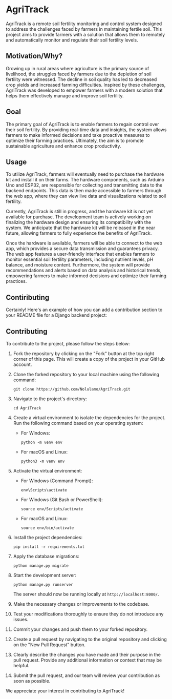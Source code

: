 # AgriTrack
AgriTrack is a remote soil fertility monitoring and control system designed to address the challenges faced by farmers in maintaining fertile soil. This project aims to provide farmers with a solution that allows them to remotely and automatically monitor and regulate their soil fertility levels.
## Motivation/Why?
Growing up in rural areas where agriculture is the primary source of livelihood, the struggles faced by farmers due to the depletion of soil fertility were witnessed. The decline in soil quality has led to decreased crop yields and increased farming difficulties. Inspired by these challenges, AgriTrack was developed to empower farmers with a modern solution that helps them effectively manage and improve soil fertility.
## Goal
The primary goal of AgriTrack is to enable farmers to regain control over their soil fertility. By providing real-time data and insights, the system allows farmers to make informed decisions and take proactive measures to optimize their farming practices. Ultimately, the aim is to promote sustainable agriculture and enhance crop productivity.
## Usage
To utilize AgriTrack, farmers will eventually need to purchase the hardware kit and install it on their farms. The hardware components, such as Arduino Uno and ESP32, are responsible for collecting and transmitting data to the backend endpoints. This data is then made accessible to farmers through the web app, where they can view live data and visualizations related to soil fertility.

Currently, AgriTrack is still in progress, and the hardware kit is not yet available for purchase. The development team is actively working on finalizing the hardware design and ensuring its compatibility with the system. We anticipate that the hardware kit will be released in the near future, allowing farmers to fully experience the benefits of AgriTrack.

Once the hardware is available, farmers will be able to connect to the web app, which provides a secure data transmission and guarantees privacy. The web app features a user-friendly interface that enables farmers to monitor essential soil fertility parameters, including nutrient levels, pH balance, and moisture content. Furthermore, the system will provide recommendations and alerts based on data analysis and historical trends, empowering farmers to make informed decisions and optimize their farming practices.
## Contiributing
Certainly! Here's an example of how you can add a contribution section to your README file for a Django backend project:

## Contributing

To contribute to the project, please follow the steps below:

1. Fork the repository by clicking on the "Fork" button at the top right corner of this page. This will create a copy of the project in your GitHub account.
2. Clone the forked repository to your local machine using the following command:

   ```
   git clone https://github.com/Nolulamo/AgriTrack.git
   ```

3. Navigate to the project's directory:

   ```
   cd AgriTrack
   ```

4. Create a virtual environment to isolate the dependencies for the project. Run the following command based on your operating system:

   - For Windows:

     ```
     python -m venv env
     ```

   - For macOS and Linux:

     ```
     python3 -m venv env
     ```

5. Activate the virtual environment:

   - For Windows (Command Prompt):

     ```
     env\Scripts\activate
     ```

   - For Windows (Git Bash or PowerShell):

     ```
     source env/Scripts/activate
     ```

   - For macOS and Linux:

     ```
     source env/bin/activate
     ```

6. Install the project dependencies:

   ```
   pip install -r requirements.txt
   ```

7. Apply the database migrations:

   ```
   python manage.py migrate
   ```

8. Start the development server:

   ```
   python manage.py runserver
   ```

   The server should now be running locally at `http://localhost:8000/`.

9. Make the necessary changes or improvements to the codebase.
10. Test your modifications thoroughly to ensure they do not introduce any issues.
11. Commit your changes and push them to your forked repository.
12. Create a pull request by navigating to the original repository and clicking on the "New Pull Request" button.
13. Clearly describe the changes you have made and their purpose in the pull request. Provide any additional information or context that may be helpful.
14. Submit the pull request, and our team will review your contribution as soon as possible.

We appreciate your interest in contributing to AgriTrack!

